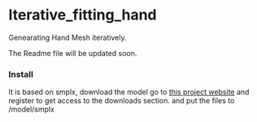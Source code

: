 # Iterative_fitting_hand


Genearating Hand Mesh iteratively.

The Readme file will be updated soon. 


### Install

It is based on smplx, download the model go to [this project website](https://smpl-x.is.tue.mpg.de) and register to get access to the downloads section. and put the files to /model/smplx

    
   
